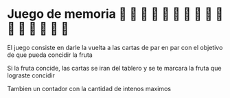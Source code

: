 <h1>Juego de memoria 🍎 🍌 🍇 🍉 🍎 🍌 🍇 🍉 🍒 🍓 🍒 🍓 🍊 🍍 🍊 🍍</h1>
<p>El juego consiste en darle la vuelta a las cartas de par en par con el objetivo de que pueda concidir la fruta</p>
<p>Si la fruta concide, las cartas se iran del tablero y se te marcara la fruta que lograste concidir</p>
<p>Tambien un contador con la cantidad de intenos maximos</p>
